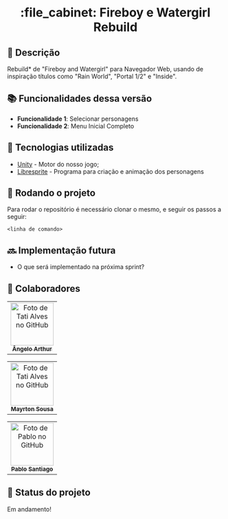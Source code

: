 <h1 align="center">:file_cabinet: Fireboy e Watergirl Rebuild</h1>

## :memo: Descrição
Rebuild* de "Fireboy and Watergirl" para Navegador Web, usando de inspiração títulos como "Rain World", "Portal 1/2" e "Inside".

## :books: Funcionalidades dessa versão
* <b>Funcionalidade 1</b>: Selecionar personagens
* <b>Funcionalidade 2</b>: Menu Inicial Completo

## :wrench: Tecnologias utilizadas
* [Unity](https://unity.com/pt/download) - Motor do nosso jogo;
* [Libresprite](https://libresprite.github.io/#!/) - Programa para criação e animação dos personagens

## :rocket: Rodando o projeto
Para rodar o repositório é necessário clonar o mesmo, e seguir os passos a seguir:
```
<linha de comando>
```

## :soon: Implementação futura
* O que será implementado na próxima sprint?

## :handshake: Colaboradores
<table>
  <tr>
    <td align="center">
      <a href="https://github.com/ArthurExecuted">
        <img src="https://avatars.githubusercontent.com/u/93937526?v=4" width="100px;" alt="Foto de Tati Alves no GitHub"/><br>
        <sub>
          <b>Ângelo Arthur</b>
        </sub>
      </a>
    </td>
  </tr>
</table>
<table>
  <tr>
    <td align="center">
      <a href="https://github.com/MayrtonSousa">
        <img src="https://avatars.githubusercontent.com/u/56259137?v=4" width="100px;" alt="Foto de Tati Alves no GitHub"/><br>
        <sub>
          <b>Mayrton Sousa</b>
        </sub>
      </a>
    </td>
  </tr>
</table>
<table>
  <tr>
    <td align="center">
      <a href="https://github.com/Pablo-Santiago-prog">
        <img src="https://avatars.githubusercontent.com/u/89410816?v=4" width="100px;" alt="Foto de Pablo no GitHub"/><br>
        <sub>
          <b>Pablo Santiago</b>
        </sub>
      </a>
    </td>
  </tr>
</table>

## :dart: Status do projeto
Em andamento!